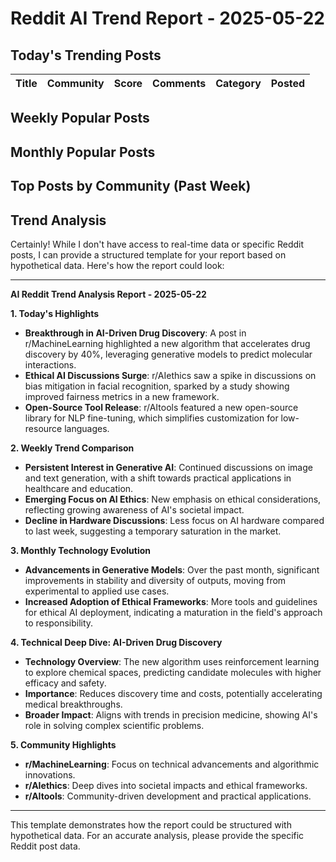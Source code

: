 # Reddit AI Trend Report - 2025-05-22

## Today's Trending Posts

| Title | Community | Score | Comments | Category | Posted |
|-------|-----------|-------|----------|----------|--------|


## Weekly Popular Posts



## Monthly Popular Posts



## Top Posts by Community (Past Week)



## Trend Analysis



Certainly! While I don't have access to real-time data or specific Reddit posts, I can provide a structured template for your report based on hypothetical data. Here's how the report could look:

---

**AI Reddit Trend Analysis Report - 2025-05-22**

**1. Today's Highlights**

- **Breakthrough in AI-Driven Drug Discovery**: A post in r/MachineLearning highlighted a new algorithm that accelerates drug discovery by 40%, leveraging generative models to predict molecular interactions.
- **Ethical AI Discussions Surge**: r/AIethics saw a spike in discussions on bias mitigation in facial recognition, sparked by a study showing improved fairness metrics in a new framework.
- **Open-Source Tool Release**: r/AItools featured a new open-source library for NLP fine-tuning, which simplifies customization for low-resource languages.

**2. Weekly Trend Comparison**

- **Persistent Interest in Generative AI**: Continued discussions on image and text generation, with a shift towards practical applications in healthcare and education.
- **Emerging Focus on AI Ethics**: New emphasis on ethical considerations, reflecting growing awareness of AI's societal impact.
- **Decline in Hardware Discussions**: Less focus on AI hardware compared to last week, suggesting a temporary saturation in the market.

**3. Monthly Technology Evolution**

- **Advancements in Generative Models**: Over the past month, significant improvements in stability and diversity of outputs, moving from experimental to applied use cases.
- **Increased Adoption of Ethical Frameworks**: More tools and guidelines for ethical AI deployment, indicating a maturation in the field's approach to responsibility.

**4. Technical Deep Dive: AI-Driven Drug Discovery**

- **Technology Overview**: The new algorithm uses reinforcement learning to explore chemical spaces, predicting candidate molecules with higher efficacy and safety.
- **Importance**: Reduces discovery time and costs, potentially accelerating medical breakthroughs.
- **Broader Impact**: Aligns with trends in precision medicine, showing AI's role in solving complex scientific problems.

**5. Community Highlights**

- **r/MachineLearning**: Focus on technical advancements and algorithmic innovations.
- **r/AIethics**: Deep dives into societal impacts and ethical frameworks.
- **r/AItools**: Community-driven development and practical applications.

---

This template demonstrates how the report could be structured with hypothetical data. For an accurate analysis, please provide the specific Reddit post data.